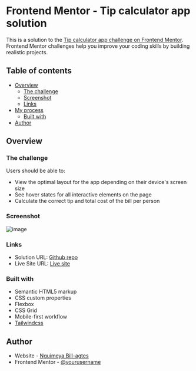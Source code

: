 # Frontend Mentor - Tip calculator app solution

This is a solution to the [Tip calculator app challenge on Frontend Mentor](https://www.frontendmentor.io/challenges/tip-calculator-app-ugJNGbJUX). Frontend Mentor challenges help you improve your coding skills by building realistic projects.

## Table of contents

- [Overview](#overview)
  - [The challenge](#the-challenge)
  - [Screenshot](#screenshot)
  - [Links](#links)
- [My process](#my-process)
  - [Built with](#built-with)
- [Author](#author)

## Overview

### The challenge

Users should be able to:

- View the optimal layout for the app depending on their device's screen size
- See hover states for all interactive elements on the page
- Calculate the correct tip and total cost of the bill per person

### Screenshot

![image](./screenshot.png)

### Links

- Solution URL: [Github repo](https://github.com/nobill1/tip-calculator-app-main)
- Live Site URL: [Live site](https://tip-calculator-app-main-q67l68rxr-nobill1.vercel.app/)

### Built with

- Semantic HTML5 markup
- CSS custom properties
- Flexbox
- CSS Grid
- Mobile-first workflow
- [Tailwindcss](https://tailwindcss.com/)

## Author

- Website - [Nguimeya Bill-agtes](https://billdev.netlify.app/)
- Frontend Mentor - [@yourusername](https://www.frontendmentor.io/profile/yourusername)

